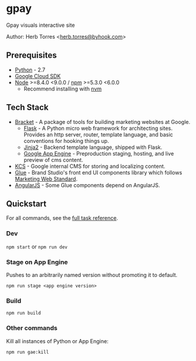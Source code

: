 # gpay
Gpay visuals interactive site

Author: Herb Torres &lt;[herb.torres@byhook.com](https://moma.corp.google.com/person/herb.torres@byhook.com)&gt;


## Prerequisites
* [Python](https://www.python.org/) - 2.7
* [Google Cloud SDK](https://cloud.google.com/sdk/docs/)
* [Node](https://nodejs.org/en/) &gt;=8.4.0 &lt;9.0.0 / [npm](https://www.npmjs.com/) &gt;=5.3.0 &lt;6.0.0
    * Recommend installing with [nvm](https://github.com/creationix/nvm)


## Tech Stack
* [Bracket](https://bracket.googleplex.com) - A package of tools for building marketing websites at Google.
    * [Flask](http://flask.pocoo.org/) - A Python micro web framework for architecting sites. Provides an http server, router, template language, and basic conventions for hooking things up.
    * [Jinja2](http://jinja.pocoo.org/docs/dev/) - Backend template language, shipped with Flask.
    * [Google App Engine](https://cloud.google.com/appengine/) - Preproduction staging, hosting, and live preview of cms content.
* [KCS](http://go/kcs) - Google internal CMS for storing and localizing content.
* [Glue](https://glue-docs.appspot.com) - Brand Studio's front end UI components library which follows [Marketing Web Standard](https://standards.google/).
* [AngularJS](https://angularjs.org/) - Some Glue components depend on AngularJS.


## Quickstart

For all commands, see the [full task reference](https://bracket.googleplex.com/#task-reference).

### Dev
`npm start` or `npm run dev`

### Stage on App Engine
Pushes to an arbitrarily named version without promoting it to default.

`npm run stage <app engine version>`

### Build
`npm run build`

### Other commands
Kill all instances of Python or App Engine:

`npm run gae:kill`
